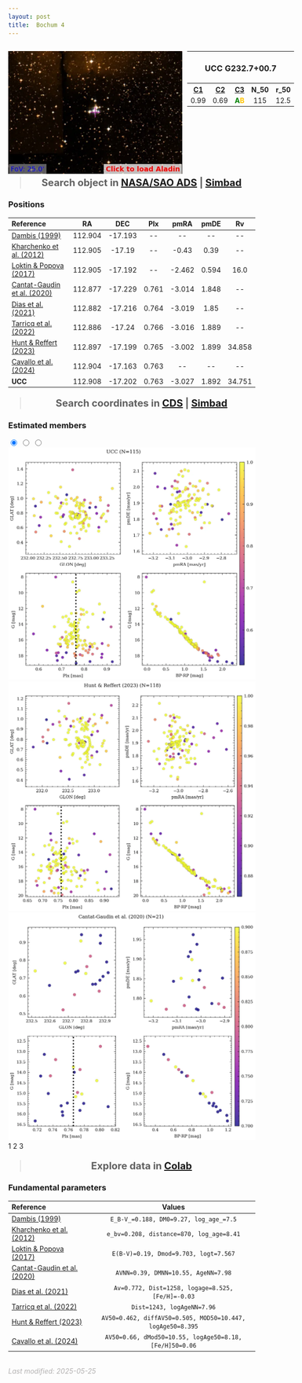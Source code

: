 ```yaml
---
layout: post
title:  Bochum 4
---
```

<div style="display: flex; justify-content: space-between; width:720px;height:250px">
<div style="text-align: center;">

<!-- Static image + data attributes for FOV and target -->
<img id="aladin_img"
     data-umami-event="aladin_load"
     src="https://raw.githubusercontent.com/ucc23/Q3P/main/plots/bochum4_aladin.webp"
     alt="Click to load Aladin Lite" 
     style="width:355px;height:250px; cursor: pointer;"
     data-fov="0.417" 
     data-target="112.908 -17.202"/>
<!-- Div to contain Aladin Lite viewer -->
<div id="aladin-lite-div" style="width:355px;height:250px;display:none;"></div>
<!-- Aladin Lite script (will be loaded after the image is clicked) -->
<script src="{{ site.baseurl }}/scripts/aladin_load.js"></script>

</div>
<!-- Left block -->

<table style="text-align: center; width:355px;height:250px;">
  <!-- Row 1 (title) -->
  <tr>
    <td colspan="5"><h3>UCC G232.7+00.7</h3></td>
  </tr>
  <!-- Row 2 -->
  <tr>
    <th><a href="https://ucc.ar/faq#what-are-the-c1-c2-and-c3-parameters" title="Photometric class">C1</a></th>
    <th><a href="https://ucc.ar/faq#what-are-the-c1-c2-and-c3-parameters" title="Density class">C2</a></th>
    <th><a href="https://ucc.ar/faq#what-are-the-c1-c2-and-c3-parameters" title="Combined class">C3</a></th>
    <th><div title="Stars with membership probability >50%">N_50</div></th>
    <th><div title="Radius that contains half the members [arcmin]">r_50</div></th>
  </tr>
  <!-- Row 3 -->
  <tr>
    <td>0.99</td>
    <td>0.69</td>
    <td><span style="color: green; font-weight: bold;">A</span><span style="color: #FFC300; font-weight: bold;">B</span></td>
    <td>115</td>
    <td>12.5</td>
  </tr>
</table>
</div>

> <p style="text-align:center; font-weight: bold; font-size:20px">Search object in <a data-umami-event="nasa_search" href="https://ui.adsabs.harvard.edu/search/q=%20collection%3Aastronomy%20body%3A%22Bochum%204%22&sort=date%20desc%2C%20bibcode%20desc&p_=0" target="_blank">NASA/SAO ADS</a> | <a data-umami-event="simbad_search" href="https://simbad.cds.unistra.fr/simbad/sim-id-refs?Ident=bochum4" target="_blank">Simbad</a></p>


### Positions

| Reference    | RA    | DEC   | Plx  | pmRA  | pmDE   |  Rv  |
| :---         | :---: | :---: | :---: | :---: | :---: | :---: |
|[Dambis (1999)](https://ui.adsabs.harvard.edu/abs/1999AstL...25....7D) | 112.904 | -17.193 | -- | -- | -- | -- |
|[Kharchenko et al. (2012)](https://ui.adsabs.harvard.edu/abs/2012A%26A...543A.156K) | 112.905 | -17.19 | -- | -0.43 | 0.39 | -- |
|[Loktin & Popova (2017)](https://ui.adsabs.harvard.edu/abs/2017AstBu..72..257L) | 112.905 | -17.192 | -- | -2.462 | 0.594 | 16.0 |
|[Cantat-Gaudin et al. (2020)](https://ui.adsabs.harvard.edu/abs/2020A%26A...640A...1C) | 112.877 | -17.229 | 0.761 | -3.014 | 1.848 | -- |
|[Dias et al. (2021)](https://ui.adsabs.harvard.edu/abs/2021MNRAS.504..356D) | 112.882 | -17.216 | 0.764 | -3.019 | 1.85 | -- |
|[Tarricq et al. (2022)](https://ui.adsabs.harvard.edu/abs/2022A%26A...659A..59T) | 112.886 | -17.24 | 0.766 | -3.016 | 1.889 | -- |
|[Hunt & Reffert (2023)](https://ui.adsabs.harvard.edu/abs/2023A%26A...673A.114H) | 112.897 | -17.199 | 0.765 | -3.002 | 1.899 | 34.858 |
|[Cavallo et al. (2024)](https://ui.adsabs.harvard.edu/abs/2024AJ....167...12C) | 112.904 | -17.163 | 0.763 | -- | -- | -- |
| **UCC** |112.908 | -17.202 | 0.763 | -3.027 | 1.892 | 34.751 |

> <p style="text-align:center; font-weight: bold; font-size:20px">Search coordinates in <a data-umami-event="cds_coord_search" href="https://cdsportal.u-strasbg.fr/?target=112.908,-17.202" target="_blank">CDS</a> | <a data-umami-event="simbad_coord_search" href="https://simbad.cds.unistra.fr/mobile/object_list.html?coord=112.908%20-17.202&output=json&radius=5&userEntry=bochum4" target="_blank">Simbad</a></p>

### Estimated members

<div class="carousel">
<input type="radio" name="radio-btn" id="slide1" checked>
<input type="radio" name="radio-btn" id="slide2">
<input type="radio" name="radio-btn" id="slide3">
<div class="slides">
<div class="slide">
<a href="https://raw.githubusercontent.com/ucc23/Q3P/main/plots/bochum4.webp" target="_blank">
<img src="https://raw.githubusercontent.com/ucc23/Q3P/main/plots/bochum4.webp" alt="Bochum 4 UCC">
</a>
</div>
<div class="slide">
<a href="https://raw.githubusercontent.com/ucc23/Q3P/main/plots/bochum4_HUNT23.webp" target="_blank">
<img src="https://raw.githubusercontent.com/ucc23/Q3P/main/plots/bochum4_HUNT23.webp" alt="Bochum 4 HUNT23">
</a>
</div>
<div class="slide">
<a href="https://raw.githubusercontent.com/ucc23/Q3P/main/plots/bochum4_CANTAT20.webp" target="_blank">
<img src="https://raw.githubusercontent.com/ucc23/Q3P/main/plots/bochum4_CANTAT20.webp" alt="Bochum 4 CANTAT20">
</a>
</div>
</div>
<div class="indicators">
<label for="slide1">1</label>
<label for="slide2">2</label>
<label for="slide3">3</label>
</div>
</div>


> <p style="text-align:center; font-weight: bold; font-size:20px">Explore data in <a data-umami-event="colab" href="https://colab.research.google.com/github/ucc23/ucc/blob/main/assets/notebook.ipynb" target="_blank">Colab</a></p>


### Fundamental parameters

| Reference |  Values |
| :---         |     :---:      |
| [Dambis (1999)](https://ui.adsabs.harvard.edu/abs/1999AstL...25....7D) | `E_B-V_=0.188, DM0=9.27, log_age_=7.5` |
| [Kharchenko et al. (2012)](https://ui.adsabs.harvard.edu/abs/2012A%26A...543A.156K) | `e_bv=0.208, distance=870, log_age=8.41` |
| [Loktin & Popova (2017)](https://ui.adsabs.harvard.edu/abs/2017AstBu..72..257L) | `E(B-V)=0.19, Dmod=9.703, logt=7.567` |
| [Cantat-Gaudin et al. (2020)](https://ui.adsabs.harvard.edu/abs/2020A%26A...640A...1C) | `AVNN=0.39, DMNN=10.55, AgeNN=7.98` |
| [Dias et al. (2021)](https://ui.adsabs.harvard.edu/abs/2021MNRAS.504..356D) | `Av=0.772, Dist=1258, logage=8.525, [Fe/H]=-0.03` |
| [Tarricq et al. (2022)](https://ui.adsabs.harvard.edu/abs/2022A%26A...659A..59T) | `Dist=1243, logAgeNN=7.96` |
| [Hunt & Reffert (2023)](https://ui.adsabs.harvard.edu/abs/2023A%26A...673A.114H) | `AV50=0.462, diffAV50=0.505, MOD50=10.447, logAge50=8.395` |
| [Cavallo et al. (2024)](https://ui.adsabs.harvard.edu/abs/2024AJ....167...12C) | `AV50=0.66, dMod50=10.55, logAge50=8.18, [Fe/H]50=0.06` |

<br>
<font color="b3b1b1"><i>Last modified: 2025-05-25</i></font>
